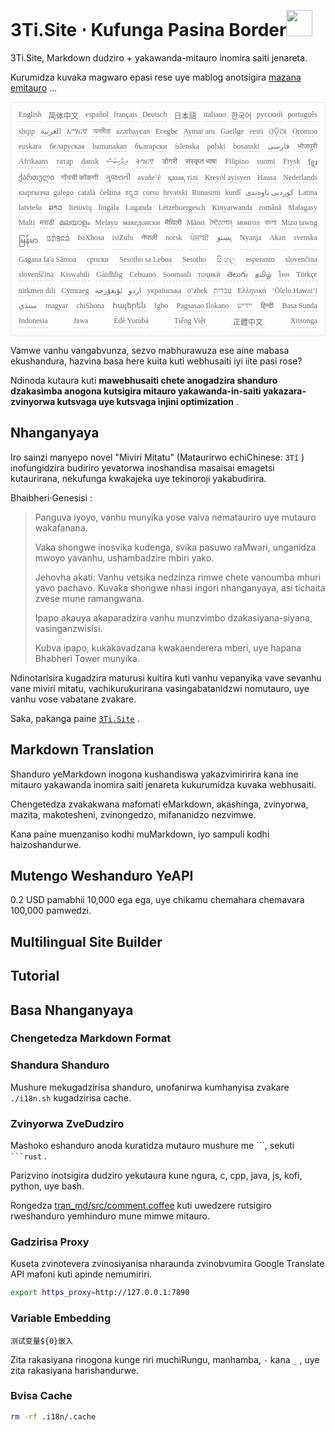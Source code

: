 <h1 style="justify-content:space-between">3Ti.Site ⋅ Kufunga Pasina Border<img src="//i-01.eu.org/3Ti/logo.svg" style="user-select:none;margin-top:-1px;width:42px"></h1>

3Ti.Site, Markdown dudziro + yakawanda-mitauro inomira saiti jenareta.

Kurumidza kuvaka magwaro epasi rese uye mablog anotsigira [mazana emitauro](https://github.com/i18n-site/node/blob/main/lang/src/index.js) ...

<pre class="langli" style="display:flex;flex-wrap:wrap;background:transparent;border:1px solid #eee;font-size:12px;box-shadow:0 0 3px inset #eee;padding:12px 5px 4px 12px;justify-content:space-between;"><style>pre.langli i{font-weight:300;font-family:s;margin-right:7px;margin-bottom:8px;font-style:normal;color:#666;border-bottom:1px dashed #ccc;}</style><i>English</i><i> 简体中文 </i><i>español</i><i>français</i><i>Deutsch</i><i> 日本語 </i><i>italiano</i><i>한국어</i><i>русский</i><i>português</i><i>shqip</i><i>‫العربية‬</i><i>አማርኛ</i><i>অসমীয়া</i><i>azərbaycan</i><i>Eʋegbe</i><i>Aymar aru</i><i>Gaeilge</i><i>eesti</i><i>ଓଡ଼ିଆ</i><i>Oromoo</i><i>euskara</i><i>беларуская</i><i>bamanakan</i><i>български</i><i>íslenska</i><i>polski</i><i>bosanski</i><i>‫فارسی‬</i><i>भोजपुरी</i><i>Afrikaans</i><i>татар</i><i>dansk</i><i>‫ދިވެހިބަސް‬</i><i>ትግርኛ</i><i>डोगरी</i><i>संस्कृत भाषा</i><i>Filipino</i><i>suomi</i><i>Frysk</i><i>ខ្មែរ</i><i>ქართული</i><i>गोंयची कोंकणी</i><i>ગુજરાતી</i><i>avañe’ẽ</i><i>қазақ тілі</i><i>Kreyòl ayisyen</i><i>Hausa</i><i>Nederlands</i><i>кыргызча</i><i>galego</i><i>català</i><i>čeština</i><i>ಕನ್ನಡ</i><i>corsu</i><i>hrvatski</i><i>Runasimi</i><i>kurdî</i><i>‫کوردیی ناوەندی‬</i><i>Latina</i><i>latviešu</i><i>ລາວ</i><i>lietuvių</i><i>lingála</i><i>Luganda</i><i>Lëtzebuergesch</i><i>Kinyarwanda</i><i>română</i><i>Malagasy</i><i>Malti</i><i>मराठी</i><i>മലയാളം</i><i>Melayu</i><i>македонски</i><i>मैथिली</i><i>Māori</i><i>মৈতৈলোন্</i><i>монгол</i><i>বাংলা</i><i>Mizo ṭawng</i><i>မြန်မာ</i><i>𞄀𞄄𞄰𞄩𞄍𞄜𞄰</i><i>IsiXhosa</i><i>isiZulu</i><i>नेपाली</i><i>norsk</i><i>ਪੰਜਾਬੀ</i><i>‫پښتو‬</i><i>Nyanja</i><i>Akan</i><i>svenska</i><i>Gagana fa'a Sāmoa</i><i>српски</i><i>Sesotho sa Leboa</i><i>Sesotho</i><i>සිංහල</i><i>esperanto</i><i>slovenčina</i><i>slovenščina</i><i>Kiswahili</i><i>Gàidhlig</i><i>Cebuano</i><i>Soomaali</i><i>тоҷикӣ</i><i>తెలుగు</i><i>தமிழ்</i><i>ไทย</i><i>Türkçe</i><i>türkmen dili</i><i>Cymraeg</i><i>‫ئۇيغۇرچە‬</i><i>‫اردو‬</i><i>українська</i><i>o‘zbek</i><i>‫עברית‬</i><i>Ελληνικά</i><i>ʻŌlelo Hawaiʻi</i><i>‫سنڌي‬</i><i>magyar</i><i>chiShona</i><i>հայերեն</i><i>Igbo</i><i>Pagsasao Ilokano</i><i>‫ייִדיש‬</i><i>हिन्दी</i><i>Basa Sunda</i><i>Indonesia</i><i>Jawa</i><i>Èdè Yorùbá</i><i>Tiếng Việt</i><i> 正體中文 </i><i>Xitsonga</i></pre>

Vamwe vanhu vangabvunza, sezvo mabhurawuza ese aine mabasa ekushandura, hazvina basa here kuita kuti webhusaiti iyi iite pasi rose?

Ndinoda kutaura kuti **mawebhusaiti chete anogadzira shanduro dzakasimba anogona kutsigira mitauro yakawanda-in-saiti yakazara-zvinyorwa kutsvaga uye kutsvaga injini optimization** .

## Nhanganyaya

Iro sainzi manyepo novel &quot;Miviri Mitatu&quot; (Mataurirwo echiChinese: `3Tǐ` ) inofungidzira budiriro yevatorwa inoshandisa masaisai emagetsi kutaurirana, nekufunga kwakajeka uye tekinoroji yakabudirira.

Bhaibheri·Genesisi :

> Panguva iyoyo, vanhu munyika yose vaiva nematauriro uye mutauro wakafanana.
>
> Vaka shongwe inosvika kudenga, svika pasuwo raMwari, unganidza mwoyo yavanhu, ushambadzire mbiri yako.
>
> Jehovha akati: Vanhu vetsika nedzinza rimwe chete vanoumba mhuri yavo pachavo. Kuvaka shongwe nhasi ingori nhanganyaya, asi tichaita zvese mune ramangwana.
>
> Ipapo akauya akaparadzira vanhu munzvimbo dzakasiyana-siyana, vasinganzwisisi.
>
> Kubva ipapo, kukakavadzana kwakaenderera mberi, uye hapana Bhabheri Tower munyika.

Ndinotarisira kugadzira maturusi kuitira kuti vanhu vepanyika vave sevanhu vane miviri mitatu, vachikurukurirana vasingabatanidzwi nomutauro, uye vanhu vose vabatane zvakare.

Saka, pakanga paine [`3Ti.Site`](//3Ti.Site) .

## Markdown Translation

Shanduro yeMarkdown inogona kushandiswa yakazvimiririra kana ine mitauro yakawanda inomira saiti jenareta kukurumidza kuvaka webhusaiti.

Chengetedza zvakakwana mafomati eMarkdown, akashinga, zvinyorwa, mazita, makotesheni, zvinongedzo, mifananidzo nezvimwe.

Kana paine muenzaniso kodhi muMarkdown, iyo sampuli kodhi haizoshandurwe.

## Mutengo Weshanduro YeAPI

0.2 USD pamabhii 10,000 ega ega, uye chikamu chemahara chemavara 100,000 pamwedzi.

## Multilingual Site Builder

## Tutorial

## Basa Nhanganyaya

### Chengetedza Markdown Format

### Shandura Shanduro

Mushure mekugadzirisa shanduro, unofanirwa kumhanyisa zvakare `./i18n.sh` kugadzirisa cache.

### Zvinyorwa ZveDudziro

Mashoko eshanduro anoda kuratidza mutauro mushure me \```, sekuti ` ```rust` .

Parizvino inotsigira dudziro yekutaura kune ngura, c, cpp, java, js, kofi, python, uye bash.

Rongedza [tran_md/src/comment.coffee](https://github.com/i18n-site/node/blob/main/tran_md/src/comment.coffee) kuti uwedzere rutsigiro rweshanduro yemhinduro mune mimwe mitauro.

### Gadzirisa Proxy

Kuseta zvinotevera zvinosiyanisa nharaunda zvinobvumira Google Translate API mafoni kuti apinde nemumiriri.

```bash
export https_proxy=http://127.0.0.1:7890
```

### Variable Embedding

```
测试变量${0}嵌入
```

Zita rakasiyana rinogona kunge riri muchiRungu, manhamba, `-` kana `_` , uye zita rakasiyana harishandurwe.

### Bvisa Cache

```bash
rm -rf .i18n/.cache
```
